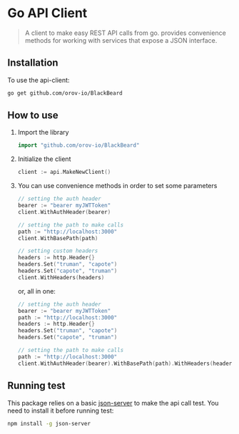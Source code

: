 # Go API Client

> A client to make easy REST API calls from go. provides convenience methods for working with services that expose a JSON interface.

## Installation

To use the api-client:

``` bash
go get github.com/orov-io/BlackBeard
```

## How to use

1. Import the library

    ```go
    import "github.com/orov-io/BlackBeard"
    ```

2. Initialize the client

    ```go
    client := api.MakeNewClient()
    ```

3. You can use convenience methods in order to set some parameters

    ```go
    // setting the auth header
    bearer := "bearer myJWTToken"
    client.WithAuthHeader(bearer)

    // setting the path to make calls
    path := "http://localhost:3000"
    client.WithBasePath(path)

    // setting custom headers
    headers := http.Header{}
    headers.Set("truman", "capote")
    headers.Set("capote", "truman")
    client.WithHeaders(headers)
    ```

    or, all in one:

    ```go
    // setting the auth header
    bearer := "bearer myJWTToken"
    path := "http://localhost:3000"
    headers := http.Header{}
    headers.Set("truman", "capote")
    headers.Set("capote", "truman")

    // setting the path to make calls
    path := "http://localhost:3000"
    client.WithAuthHeader(bearer).WithBasePath(path).WithHeaders(headers)
    ```

## Running test

This package relies on a basic [json-server](https://github.com/typicode/json-server) to make the api call test. You need to install it before running test:

```bash
npm install -g json-server
```
